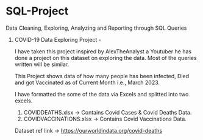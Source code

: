 # SQL-Project
Data Cleaning, Exploring, Analyzing and Reporting through SQL Queries

1. COVID-19 Data Exploring Project -

   I have taken this project inspired by AlexTheAnalyst a Youtuber he has done a project on this dataset on exploring the data. Most of the queries written will be similar. 
   
   This Project shows data of how many people has been infected, Died and got Vaccinated as of Current Month i.e., March 2023. 
   
   I have formatted the some of the data via Excels and splitted into two excels. 
   1. COVIDDEATHS.xlsx -> Contains Covid Cases & Covid Deaths Data.
   2. COVIDVACCINATIONS.xlsx -> Contains Covid Vaccinations Data.
   
   Dataset ref link -> https://ourworldindata.org/covid-deaths 

